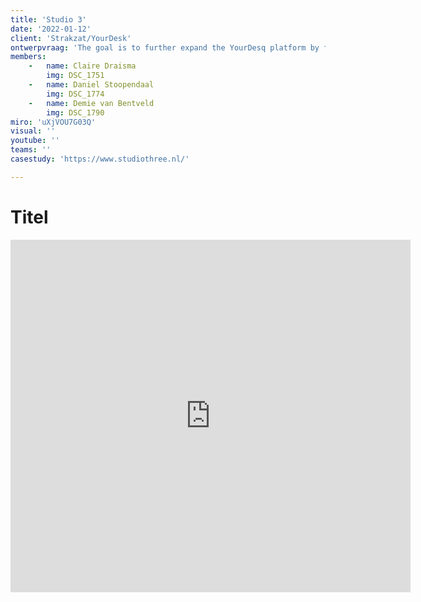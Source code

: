 ```yaml
---
title: 'Studio 3'
date: '2022-01-12'
client: 'Strakzat/YourDesk'
ontwerpvraag: 'The goal is to further expand the YourDesq platform by focussing on binding more employers to the platform and meeting their needs.'
members:
    -   name: Claire Draisma
        img: DSC_1751
    -   name: Daniel Stoopendaal
        img: DSC_1774
    -   name: Demie van Bentveld 
        img: DSC_1790
miro: 'uXjVOU7G03Q'
visual: ''
youtube: ''
teams: ''
casestudy: 'https://www.studiothree.nl/'

---
```


# Titel

<iframe src="https://player.vimeo.com/video/560840389" width="640" height="564" frameborder="0" allow="autoplay; fullscreen" allowfullscreen></iframe> 